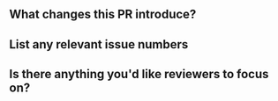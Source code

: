 <!--

Please first discuss the change you wish to make via issue before making a change. It might avoid a waste of your time.

Before submitting your contribution, please take a moment to review this document:
https://github.com/Divlo/Divlo/blob/master/.github/CONTRIBUTING.md

-->

## What changes this PR introduce?

## List any relevant issue numbers

## Is there anything you'd like reviewers to focus on?
